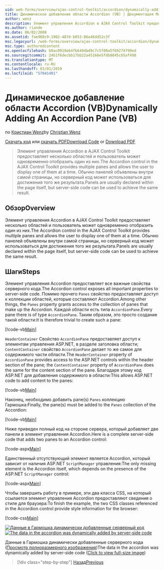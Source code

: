 ```yaml
---
uid: web-forms/overview/ajax-control-toolkit/accordion/dynamically-adding-an-accordion-pane-vb
title: Динамическое добавление области Accordion (VB) | Документация Майкрософт
author: wenz
description: Элемент управления Accordion в AJAX Control Toolkit предоставляет несколько областей и пользователь может одновременно отобразить один из них. Панели обычно объявляются w...
ms.author: riande
ms.date: 06/02/2008
ms.assetid: fae968c9-1902-487d-b053-86a46dd52c3f
msc.legacyurl: /web-forms/overview/ajax-control-toolkit/accordion/dynamically-adding-an-accordion-pane-vb
msc.type: authoredcontent
ms.openlocfilehash: b0ac0919e64fb6494bd9c7c5f00a5f69274799ed
ms.sourcegitcommit: 24b1f6decbb17bb22a45166e5fdb0845c65af498
ms.translationtype: MT
ms.contentlocale: ru-RU
ms.lasthandoff: 03/01/2019
ms.locfileid: "57041401"
---
```

<a name="dynamically-adding-an-accordion-pane-vb"></a><span data-ttu-id="8e034-104">Динамическое добавление области Accordion (VB)</span><span class="sxs-lookup"><span data-stu-id="8e034-104">Dynamically Adding An Accordion Pane (VB)</span></span>
====================
<span data-ttu-id="8e034-105">по [Кристиан Wenz](https://github.com/wenz)</span><span class="sxs-lookup"><span data-stu-id="8e034-105">by [Christian Wenz](https://github.com/wenz)</span></span>

<span data-ttu-id="8e034-106">[Скачать код](http://download.microsoft.com/download/5/6/d/56d50cef-2011-4c8f-9891-7edc6dc57df9/Accordion2.vb.zip) или [скачать PDF](http://download.microsoft.com/download/6/7/1/6718d452-ff89-4d3f-a90e-c74ec2d636a3/accordion2VB.pdf)</span><span class="sxs-lookup"><span data-stu-id="8e034-106">[Download Code](http://download.microsoft.com/download/5/6/d/56d50cef-2011-4c8f-9891-7edc6dc57df9/Accordion2.vb.zip) or [Download PDF](http://download.microsoft.com/download/6/7/1/6718d452-ff89-4d3f-a90e-c74ec2d636a3/accordion2VB.pdf)</span></span>

> <span data-ttu-id="8e034-107">Элемент управления Accordion в AJAX Control Toolkit предоставляет несколько областей и пользователь может одновременно отобразить один из них.</span><span class="sxs-lookup"><span data-stu-id="8e034-107">The Accordion control in the AJAX Control Toolkit provides multiple panes and allows the user to display one of them at a time.</span></span> <span data-ttu-id="8e034-108">Обычно панелей объявлены внутри самой страницы, но серверный код может использоваться для достижения того же результата.</span><span class="sxs-lookup"><span data-stu-id="8e034-108">Panels are usually declared within the page itself, but server-side code can be used to achieve the same result.</span></span>


## <a name="overview"></a><span data-ttu-id="8e034-109">Обзор</span><span class="sxs-lookup"><span data-stu-id="8e034-109">Overview</span></span>

<span data-ttu-id="8e034-110">Элемент управления Accordion в AJAX Control Toolkit предоставляет несколько областей и пользователь может одновременно отобразить один из них.</span><span class="sxs-lookup"><span data-stu-id="8e034-110">The Accordion control in the AJAX Control Toolkit provides multiple panes and allows the user to display one of them at a time.</span></span> <span data-ttu-id="8e034-111">Обычно панелей объявлены внутри самой страницы, но серверный код может использоваться для достижения того же результата.</span><span class="sxs-lookup"><span data-stu-id="8e034-111">Panels are usually declared within the page itself, but server-side code can be used to achieve the same result.</span></span>

## <a name="steps"></a><span data-ttu-id="8e034-112">Шаги</span><span class="sxs-lookup"><span data-stu-id="8e034-112">Steps</span></span>

<span data-ttu-id="8e034-113">Элемент управления Accordion предоставляет все важные свойства серверного кода.</span><span class="sxs-lookup"><span data-stu-id="8e034-113">The Accordion control exposes all important properties to server-side code.</span></span> <span data-ttu-id="8e034-114">Помимо прочего `Panes` свойство предоставляет доступ к коллекции областей, которые составляют Accordion.</span><span class="sxs-lookup"><span data-stu-id="8e034-114">Among other things, the `Panes` property grants access to the collection of panes that make up the Accordion.</span></span> <span data-ttu-id="8e034-115">Каждой области есть типа `AccordionPane`.</span><span class="sxs-lookup"><span data-stu-id="8e034-115">Every pane there is of type `AccordionPane`.</span></span> <span data-ttu-id="8e034-116">Таким образом, это просто создание такой области:</span><span class="sxs-lookup"><span data-stu-id="8e034-116">It is therefore trivial to create such a pane:</span></span>

[!code-vb[Main](dynamically-adding-an-accordion-pane-vb/samples/sample1.vb)]

<span data-ttu-id="8e034-117">`HeaderContainer` Свойство `AccordionPane` предоставляет доступ к элементам управления ASP.NET, в разделе заголовка области; `ContentContainer` свойство `AccordionPane` делает то же самое для содержимого части области.</span><span class="sxs-lookup"><span data-stu-id="8e034-117">The `HeaderContainer` property of `AccordionPane` provides access to the ASP.NET controls within the header section of the pane; the `ContentContainer` property of `AccordionPane` does the same for the content section of the pane.</span></span> <span data-ttu-id="8e034-118">Благодаря этому код ASP.NET для добавления содержимого в области:</span><span class="sxs-lookup"><span data-stu-id="8e034-118">This allows ASP.NET code to add content to the panes:</span></span>

[!code-vb[Main](dynamically-adding-an-accordion-pane-vb/samples/sample2.vb)]

<span data-ttu-id="8e034-119">Наконец, необходимо добавить pane(s) `Panes` коллекцию Гармошка:</span><span class="sxs-lookup"><span data-stu-id="8e034-119">Finally, the pane(s) must be added to the `Panes` collection of the Accordion:</span></span>

[!code-vb[Main](dynamically-adding-an-accordion-pane-vb/samples/sample3.vb)]

<span data-ttu-id="8e034-120">Ниже приведен полный код на стороне сервера, который добавляет две панели в элемент управления Accordion.</span><span class="sxs-lookup"><span data-stu-id="8e034-120">Here is a complete server-side code that adds two panes to an Accordion control:</span></span>

[!code-aspx[Main](dynamically-adding-an-accordion-pane-vb/samples/sample4.aspx)]

<span data-ttu-id="8e034-121">Единственный отсутствующий элемент является Accordion, который зависит от наличия ASP.NET `ScriptManager` управления:</span><span class="sxs-lookup"><span data-stu-id="8e034-121">The only missing element is the Accordion itself, which depends on the presence of the ASP.NET `ScriptManager` control:</span></span>

[!code-aspx[Main](dynamically-adding-an-accordion-pane-vb/samples/sample5.aspx)]

<span data-ttu-id="8e034-122">Чтобы завершить работу в примере, эти два класса CSS, на который ссылается элемент управления Accordion предоставляют сведения о стиле для браузера:</span><span class="sxs-lookup"><span data-stu-id="8e034-122">To finish the example, the two CSS classes referenced in the Accordion control provide style information for the browser:</span></span>

[!code-css[Main](dynamically-adding-an-accordion-pane-vb/samples/sample6.css)]


<span data-ttu-id="8e034-123">[![Данные в Гармошка динамически добавленные серверный код](dynamically-adding-an-accordion-pane-vb/_static/image2.png)](dynamically-adding-an-accordion-pane-vb/_static/image1.png)</span><span class="sxs-lookup"><span data-stu-id="8e034-123">[![The data in the accordion was dynamically added by server-side code](dynamically-adding-an-accordion-pane-vb/_static/image2.png)](dynamically-adding-an-accordion-pane-vb/_static/image1.png)</span></span>

<span data-ttu-id="8e034-124">Данные в Гармошка динамически добавленные серверного кода ([Просмотр полноразмерного изображения](dynamically-adding-an-accordion-pane-vb/_static/image3.png))</span><span class="sxs-lookup"><span data-stu-id="8e034-124">The data in the accordion was dynamically added by server-side code ([Click to view full-size image](dynamically-adding-an-accordion-pane-vb/_static/image3.png))</span></span>

> [!div class="step-by-step"]
> [<span data-ttu-id="8e034-125">Назад</span><span class="sxs-lookup"><span data-stu-id="8e034-125">Previous</span></span>](databinding-to-an-accordion-vb.md)
